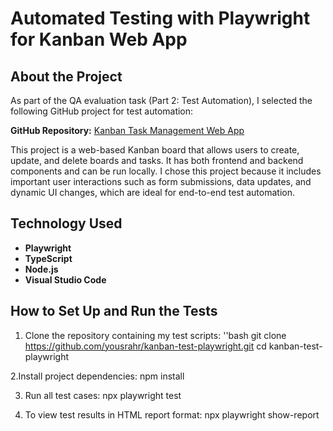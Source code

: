 # Automated Testing with Playwright for Kanban Web App

## About the Project

As part of the QA evaluation task (Part 2: Test Automation), I selected the following GitHub project for test automation:

**GitHub Repository:** [Kanban Task Management Web App](https://github.com/dodoburner/kanban-task-management-web-app)

This project is a web-based Kanban board that allows users to create, update, and delete boards and tasks. It has both frontend and backend components and can be run locally. I chose this project because it includes important user interactions such as form submissions, data updates, and dynamic UI changes, which are ideal for end-to-end test automation.

## Technology Used

- **Playwright**
- **TypeScript**
- **Node.js**
- **Visual Studio Code**

## How to Set Up and Run the Tests

1. Clone the repository containing my test scripts:
''bash
  git clone https://github.com/yousrahr/kanban-test-playwright.git
  cd kanban-test-playwright

2.Install project dependencies:
  npm install

3. Run all test cases:
  npx playwright test

4. To view test results in HTML report format:
   npx playwright show-report


